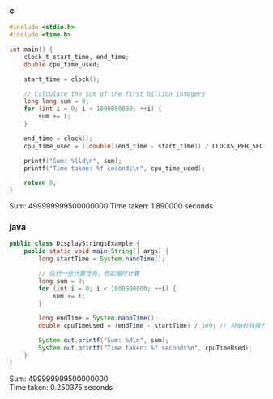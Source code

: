 


### c

```c
#include <stdio.h>
#include <time.h>

int main() {
    clock_t start_time, end_time;
    double cpu_time_used;

    start_time = clock();

    // Calculate the sum of the first billion integers
    long long sum = 0;
    for (int i = 0; i < 1000000000; ++i) {
        sum += i;
    }

    end_time = clock();
    cpu_time_used = ((double)(end_time - start_time)) / CLOCKS_PER_SEC;

    printf("Sum: %lld\n", sum);
    printf("Time taken: %f seconds\n", cpu_time_used);

    return 0;
}
```

Sum: 499999999500000000
Time taken: 1.890000 seconds



### java

```java
public class DisplayStringsExample {
    public static void main(String[] args) {
        long startTime = System.nanoTime();

        // 执行一些计算任务，例如循环计算
        long sum = 0;
        for (int i = 0; i < 1000000000; ++i) {
            sum += i;
        }

        long endTime = System.nanoTime();
        double cpuTimeUsed = (endTime - startTime) / 1e9; // 将纳秒转换为秒

        System.out.printf("Sum: %d\n", sum);
        System.out.printf("Time taken: %f seconds\n", cpuTimeUsed);
    }
}
```

Sum: 499999999500000000     
Time taken: 0.250375 seconds


















